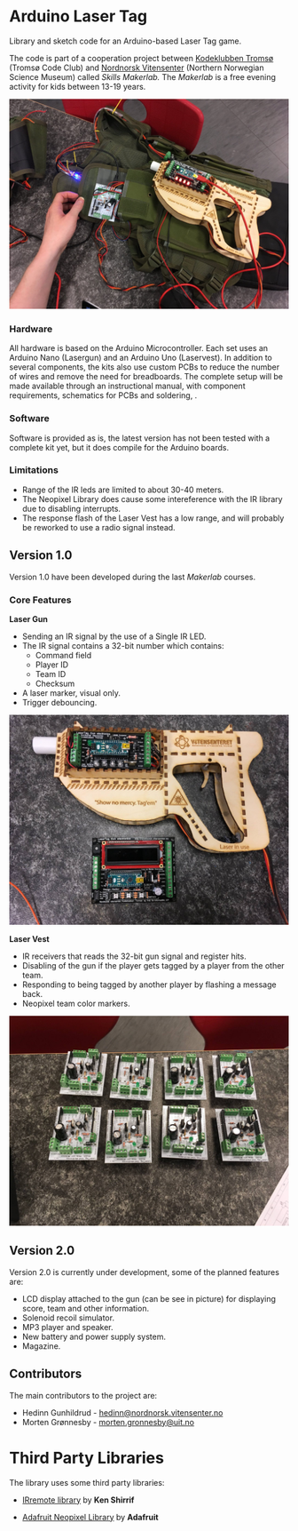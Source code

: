 # Arduino Laser Tag
Library and sketch code for an Arduino-based Laser Tag game.

The code is part of a cooperation project between [Kodeklubben Tromsø](https://kodeklubben-tromso.github.io/) (Tromsø Code Club) and [Nordnorsk Vitensenter](https://nordnorsk.vitensenter.no/) (Northern Norwegian Science Museum) called *Skills Makerlab.* The *Makerlab* is a free evening activity for kids between 13-19 years.

![Complete kit](img/completekit.jpg)


### Hardware
All hardware is based on the Arduino Microcontroller. Each set uses an Arduino Nano (Lasergun) and an Arduino Uno (Laservest). In addition to several components, the kits also use custom PCBs to reduce the number of wires and remove the need for breadboards. The complete setup will be made available through an instructional manual, with component requirements, schematics for PCBs and soldering, .

### Software
Software is provided as is, the latest version has not been tested with a complete kit yet, but it does compile for the Arduino boards.

### Limitations

- Range of the IR leds are limited to about 30-40 meters.
- The Neopixel Library does cause some intereference with the IR library due to disabling interrupts.
- The response flash of the Laser Vest has a low range, and will probably be reworked to use a radio signal instead.

## Version 1.0
Version 1.0 have been developed during the last *Makerlab* courses.

### Core Features
**Laser Gun**

- Sending an IR signal by the use of a Single IR LED.
- The IR signal contains a 32-bit number which contains:
	- Command field
	- Player ID
	- Team ID
	- Checksum
- A laser marker, visual only.
- Trigger debouncing.

![Laser gun](img/gun.jpg)

**Laser Vest**

- IR receivers that reads the 32-bit gun signal and register hits.
- Disabling of the gun if the player gets tagged by a player from the other team.
- Responding to being tagged by another player by flashing a message back.
- Neopixel team color markers.

![Laser Vest](img/vest.jpg)

## Version 2.0
Version 2.0 is currently under development, some of the planned features are:

- LCD display attached to the gun (can be see in picture) for displaying score, team and other information.
- Solenoid recoil simulator.
- MP3 player and speaker.
- New battery and power supply system.
- Magazine.

## Contributors
The main contributors to the project are:

- Hedinn Gunhildrud - hedinn@nordnorsk.vitensenter.no
- Morten Grønnesby - morten.gronnesby@uit.no 


# Third Party Libraries
The library uses some third party libraries:

- [IRremote library](https://github.com/z3t0/Arduino-IRremote) by **Ken Shirrif**

- [Adafruit Neopixel Library](https://github.com/adafruit/Adafruit_NeoPixel) by **Adafruit**


